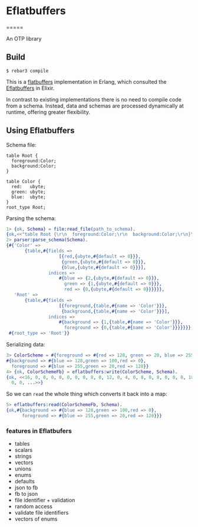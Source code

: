 # Eflatbuffers
=====

An OTP library

Build
-----
    $ rebar3 compile


This is a [flatbuffers](https://google.github.io/flatbuffers/) implementation in Erlang, which consulted the [Eflatbuffers](https://github.com/wooga/eflatbuffers) in Elixir.

In contrast to existing implementations there is no need to compile code from a schema. Instead, data and schemas are processed dynamically at runtime, offering greater flexibility.

## Using Eflatbuffers

Schema file:
```
table Root {
  foreground:Color;
  background:Color;
}

table Color {
  red:   ubyte;
  green: ubyte;
  blue:  ubyte;
}
root_type Root;
```

Parsing the schema:
```erlang
1> {ok, Schema} = file:read_file(path_to_schema).
{ok,<<"table Root {\r\n  foreground:Color;\r\n  background:Color;\r\n}\r\n\r\ntable Color {\r\n  red:   ubyte;\r\n  green: ubyte;"...>>}
2> parser:parse_schema(Schema).
{#{'Color' =>
       {table,#{fields =>
                    [{red,{ubyte,#{default => 0}}},
                     {green,{ubyte,#{default => 0}}},
                     {blue,{ubyte,#{default => 0}}}],
                indices =>
                    #{blue => {2,{ubyte,#{default => 0}}},
                      green => {1,{ubyte,#{default => 0}}},
                      red => {0,{ubyte,#{default => 0}}}}}},
   'Root' =>
       {table,#{fields =>
                    [{foreground,{table,#{name => 'Color'}}},
                     {background,{table,#{name => 'Color'}}}],
                indices =>
                    #{background => {1,{table,#{name => 'Color'}}},
                      foreground => {0,{table,#{name => 'Color'}}}}}}},
 #{root_type => 'Root'}}

```

Serializing data:

```erlang
3> ColorScheme = #{foreground => #{red => 128, green => 20, blue => 255}, background => #{red => 0, green => 100, blue => 128}}.
#{background => #{blue => 128,green => 100,red => 0},
  foreground => #{blue => 255,green => 20,red => 128}}
4> {ok, ColorSchemeFb} = eflatbuffers:write(ColorScheme, Schema).
{ok, <<16, 0, 0, 0, 0, 0, 0, 0, 8, 0, 12, 0, 4, 0, 8, 0, 8, 0, 0, 0, 18, 0, 0, 0, 31,
  0, 0, ...>>}
```

So we can `read` the whole thing which converts it back into a map:

```erlang
5> eflatbuffers:read(ColorSchemeFb, Schema).
{ok,#{background => #{blue => 128,green => 100,red => 0},
      foreground => #{blue => 255,green => 20,red => 128}}}
```

### features in Eflatbufers 

* tables
* scalars
* strings
* vectors
* unions
* enums
* defaults
* json to fb
* fb to json
* file identifier + validation
* random access
* validate file identifiers
* vectors of enums
